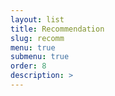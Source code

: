 ```yaml
---
layout: list
title: Recommendation
slug: recomm
menu: true
submenu: true
order: 8
description: >
---
```

